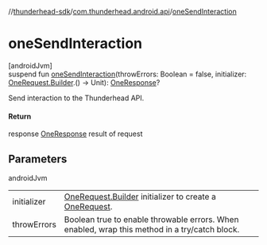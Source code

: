 //[thunderhead-sdk](../../index.md)/[com.thunderhead.android.api](index.md)/[oneSendInteraction](one-send-interaction.md)

# oneSendInteraction

[androidJvm]\
suspend fun [oneSendInteraction](one-send-interaction.md)(throwErrors: Boolean = false, initializer: [OneRequest.Builder](../com.thunderhead.android.api.interactions/-one-request/-builder/index.md).() -> Unit): [OneResponse](../com.thunderhead.android.api.responsetypes/-one-response/index.md)?

Send interaction to the Thunderhead API.

#### Return

response [OneResponse](../com.thunderhead.android.api.responsetypes/-one-response/index.md) result of request

## Parameters

androidJvm

| | |
|---|---|
| initializer | [OneRequest.Builder](../com.thunderhead.android.api.interactions/-one-request/-builder/index.md) initializer to create a [OneRequest](../com.thunderhead.android.api.interactions/-one-request/index.md). |
| throwErrors | Boolean true to enable throwable errors. When enabled, wrap this method in a try/catch block. |
